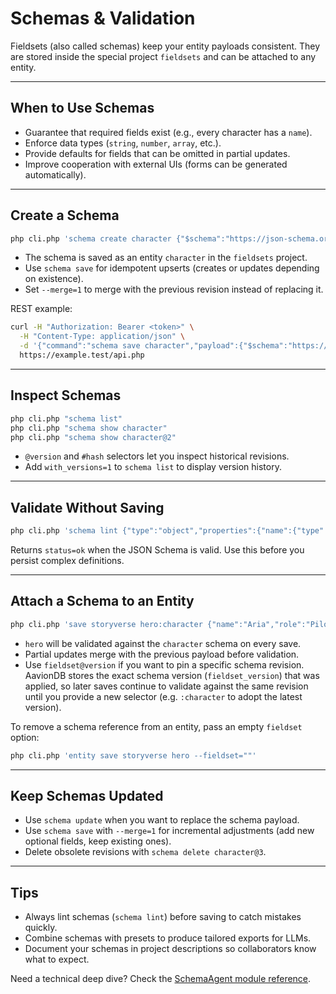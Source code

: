 # Schemas & Validation

Fieldsets (also called schemas) keep your entity payloads consistent. They are stored inside the special project `fieldsets` and can be attached to any entity.

---

## When to Use Schemas

- Guarantee that required fields exist (e.g., every character has a `name`).
- Enforce data types (`string`, `number`, `array`, etc.).
- Provide defaults for fields that can be omitted in partial updates.
- Improve cooperation with external UIs (forms can be generated automatically).

---

## Create a Schema

```bash
php cli.php 'schema create character {"$schema":"https://json-schema.org/draft/2020-12/schema","type":"object","properties":{"name":{"type":"string"},"role":{"type":"string"}},"required":["name"]}'
```

- The schema is saved as an entity `character` in the `fieldsets` project.
- Use `schema save` for idempotent upserts (creates or updates depending on existence).
- Set `--merge=1` to merge with the previous revision instead of replacing it.

REST example:

```bash
curl -H "Authorization: Bearer <token>" \
  -H "Content-Type: application/json" \
  -d '{"command":"schema save character","payload":{"$schema":"https://json-schema.org/draft/2020-12/schema","type":"object","properties":{"name":{"type":"string"}},"required":["name"]}}' \
  https://example.test/api.php
```

---

## Inspect Schemas

```bash
php cli.php "schema list"
php cli.php "schema show character"
php cli.php "schema show character@2"
```

- `@version` and `#hash` selectors let you inspect historical revisions.
- Add `with_versions=1` to `schema list` to display version history.

---

## Validate Without Saving

```bash
php cli.php 'schema lint {"type":"object","properties":{"name":{"type":"string"}},"required":["name"]}'
```

Returns `status=ok` when the JSON Schema is valid. Use this before you persist complex definitions.

---

## Attach a Schema to an Entity

```bash
php cli.php 'save storyverse hero:character {"name":"Aria","role":"Pilot"}'
```

- `hero` will be validated against the `character` schema on every save.
- Partial updates merge with the previous payload before validation.
- Use `fieldset@version` if you want to pin a specific schema revision. AavionDB stores the exact schema version (`fieldset_version`) that was applied, so later saves continue to validate against the same revision until you provide a new selector (e.g. `:character` to adopt the latest version).

To remove a schema reference from an entity, pass an empty `fieldset` option:

```bash
php cli.php 'entity save storyverse hero --fieldset=""'
```

---

## Keep Schemas Updated

- Use `schema update` when you want to replace the schema payload.
- Use `schema save` with `--merge=1` for incremental adjustments (add new optional fields, keep existing ones).
- Delete obsolete revisions with `schema delete character@3`.

---

## Tips

- Always lint schemas (`schema lint`) before saving to catch mistakes quickly.
- Combine schemas with presets to produce tailored exports for LLMs.
- Document your schemas in project descriptions so collaborators know what to expect.

Need a technical deep dive? Check the [SchemaAgent module reference](../../dev/partials/modules/schema.md).
